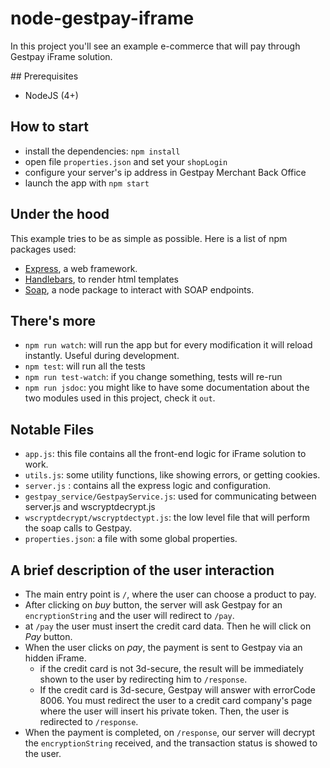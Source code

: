 # node-gestpay-iframe

In this project you'll see an example e-commerce that will pay through Gestpay iFrame solution. 

## Prerequisites 

- NodeJS (4+)

## How to start 

- install the dependencies: `npm install`
- open file `properties.json` and set your `shopLogin`
- configure your server's ip address in Gestpay Merchant Back Office 
- launch the app with `npm start`

## Under the hood 
This example tries to be as simple as possible. Here is a list of npm packages used: 

- [Express](https://expressjs.com), a web framework. 
- [Handlebars](http://handlebarsjs.com), to render html templates 
- [Soap](https://www.npmjs.com/package/soap), a node package to interact with SOAP endpoints.  

## There's more

- `npm run watch`: will run the app but for every modification it will reload instantly. Useful during development. 
- `npm test`: will run all the tests
- `npm run test-watch`: if you change something, tests will re-run
- `npm run jsdoc`: you might like to have some documentation about the two modules used in this project, check it `out`. 

## Notable Files 

- `app.js`: this file contains all the front-end logic for iFrame solution to work. 
- `utils.js`: some utility functions, like showing errors, or getting cookies.
- `server.js` : contains all the express logic and configuration. 
- `gestpay_service/GestpayService.js`: used for communicating between server.js and wscryptdecrypt.js 
- `wscryptdecrypt/wscryptdectypt.js`: the low level file that will perform the soap calls to Gestpay. 
- `properties.json`: a file with some global properties. 

## A brief description of the user interaction

- The main entry point is `/`, where the user can choose a product to pay. 
- After clicking on _buy_ button, the server will ask Gestpay for an `encryptionString` and the user will redirect to `/pay`. 
- at `/pay` the user must insert the credit card data. Then he will click on _Pay_ button. 
- When the user clicks on _pay_, the payment is sent to Gestpay via an hidden iFrame. 
	- if the credit card is not 3d-secure, the result will be immediately shown to the user by redirecting him to `/response`.
	- If the credit card is 3d-secure, Gestpay will answer with errorCode 8006. You must redirect the user to a credit card company's page where the user will insert his private token. Then, the user is redirected to `/response`.  
- When the payment is completed, on `/response`, our server will decrypt the `encryptionString` received, and the transaction status is showed to the user. 